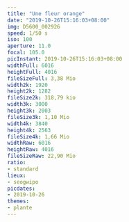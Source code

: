 ```yaml
---
title: "Une fleur orange"
date: "2019-10-26T15:16:03+08:00"
img: D5600_002926
speed: 1/50 s
iso: 100
aperture: 11.0
focal: 105.0
picInstant: 2019-10-26T15:16:03+08:00
widthFull: 6016
heightFull: 4016
fileSizeFull: 3,38 Mio
width2k: 1920
height2k: 1282
fileSize2k: 318,79 kio
width3k: 3000
height3k: 2003
fileSize3k: 1,10 Mio
width4k: 3840
height4k: 2563
fileSize4k: 1,66 Mio
widthRaw: 6016
heightRaw: 4016
fileSizeRaw: 22,90 Mio
ratio:
- standard
lieux:
- seogwipo
picdates:
- 2019-10-26
themes:
- plante
---
```


